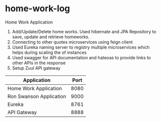 # home-work-log
Home Work Application

1) Add/Update/Delete home works. Used hibernate and JPA Repository to save, update and retrieve homeworks.
2) Connecting to other quotes microservices using feign client
3) Used Eureka naming server to registry multiple microservices which helps during scaling the of instances
4) Used swagger for API documentation and hateoas to provide links to other APIs in the response
5) Setup Zuul API gateway

| Application             | Port  |
|-------------------------|-------|
| Home Work Application   | 8080  |
| Ron Swanson Application | 9000  |
| Eureka                  | 8761  |
| API Gateway             | 8888  |
